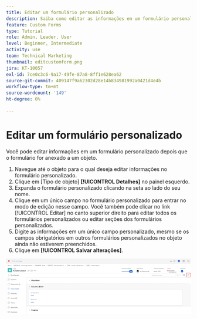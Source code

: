 ```yaml
---
title: Editar um formulário personalizado
description: Saiba como editar as informações em um formulário personalizado depois de anexá-lo a um objeto.
feature: Custom Forms
type: Tutorial
role: Admin, Leader, User
level: Beginner, Intermediate
activity: use
team: Technical Marketing
thumbnail: editcustomform.png
jira: KT-10057
exl-id: 7ce0c3c6-9a17-49fe-87a8-8ff1e628ea62
source-git-commit: 409147f9a62302d28e14b834981992a0421d4e4b
workflow-type: tm+mt
source-wordcount: '149'
ht-degree: 0%

---
```


# Editar um formulário personalizado

<!---
21.4 updates have been made here
--->

Você pode editar informações em um formulário personalizado depois que o formulário for anexado a um objeto.

1. Navegue até o objeto para o qual deseja editar informações no formulário personalizado.
1. Clique em [Tipo de objeto] **[!UICONTROL Detalhes]** no painel esquerdo.
1. Expanda o formulário personalizado clicando na seta ao lado do seu nome.
1. Clique em um único campo no formulário personalizado para entrar no modo de edição nesse campo. Você também pode clicar no link [!UICONTROL Editar] no canto superior direito para editar todos os formulários personalizados ou editar seções dos formulários personalizados.
1. Digite as informações em um único campo personalizado, mesmo se os campos obrigatórios em outros formulários personalizados no objeto ainda não estiverem preenchidos.
1. Clique em **[!UICONTROL Salvar alterações]**.

![Janela Detalhes da tarefa mostrando um formulário personalizado sendo editado](assets/custom-forms-edit-a-custom-form.jpg)

